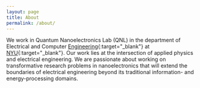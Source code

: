 ```yaml
---
layout: page
title: About
permalink: /about/
---
```


We work in Quantum Nanoelectronics Lab (QNL) in the department of Electrical and Computer [Engineering](http://engineering.nyu.edu){:target="_blank"} at [NYU](https://nyu.edu){:target="_blank"}. 
Our work lies at the intersection of applied physics and electrical engineering. 
We are passionate about working on transformative research problems in nanoelectronics that will extend the boundaries of electrical engineering beyond its traditional information- and energy-processing domains.
